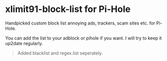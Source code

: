 # xlimit91-block-list for Pi-Hole
Handpicked custom block list annoying ads, trackers, scam sites etc. for Pi-Hole.

You can add the list to your adblock or pihole if you want. I will try to keep it up2date regularly.
> Added blacklist and regex.list seperately.
